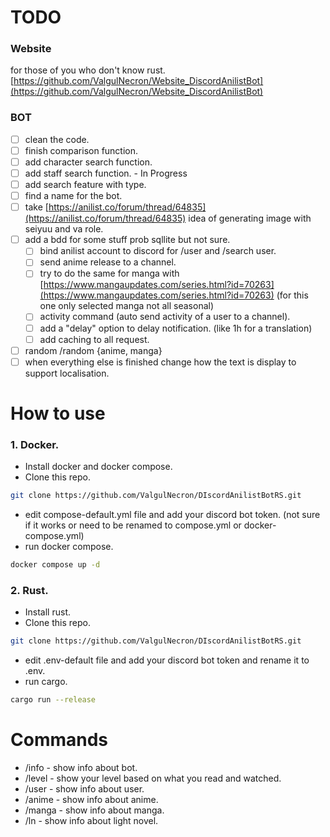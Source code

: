 # TODO

### Website

for those of you who don't know rust. \
[https://github.com/ValgulNecron/Website_DiscordAnilistBot](https://github.com/ValgulNecron/Website_DiscordAnilistBot)

### BOT

- [ ] clean the code.
- [ ] finish comparison function.
- [ ] add character search function.
- [ ] add staff search function. - In Progress
- [ ] add search feature with type.
- [ ] find a name for the bot.
- [ ] take [https://anilist.co/forum/thread/64835](https://anilist.co/forum/thread/64835) idea of generating image with
  seiyuu and va role.
- [ ] add a bdd for some stuff prob sqllite but not sure.
    - [ ] bind anilist account to discord for /user and /search user.
    - [ ] send anime release to a channel.
    - [ ] try to do the same for manga
      with [https://www.mangaupdates.com/series.html?id=70263](https://www.mangaupdates.com/series.html?id=70263) (for
      this one only selected manga not all seasonal)
    - [ ] activity command (auto send activity of a user to a channel).
    - [ ] add a "delay" option to delay notification. (like 1h for a translation)
    - [ ] add caching to all request.
- [ ] random /random {anime, manga}
- [ ] when everything else is finished change how the text is display to support localisation.

# How to use

### 1. Docker.

- Install docker and docker compose.
- Clone this repo.

```bash
git clone https://github.com/ValgulNecron/DIscordAnilistBotRS.git
```

- edit compose-default.yml file and add your discord bot token. (not sure if it works or need to be renamed to
  compose.yml or docker-compose.yml)
- run docker compose.

```bash
docker compose up -d
```

### 2. Rust.

- Install rust.
- Clone this repo.

```bash
git clone https://github.com/ValgulNecron/DIscordAnilistBotRS.git
```

- edit .env-default file and add your discord bot token and rename it to .env.
- run cargo.

```bash
cargo run --release
```

# Commands

- /info - show info about bot.
- /level - show your level based on what you read and watched.
- /user - show info about user.
- /anime - show info about anime.
- /manga - show info about manga.
- /ln - show info about light novel.
